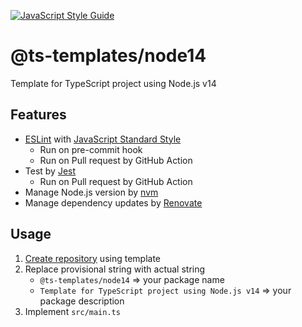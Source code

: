 [![JavaScript Style Guide](https://img.shields.io/badge/code_style-standard-brightgreen.svg)](https://standardjs.com)

# @ts-templates/node14

Template for TypeScript project using Node.js v14

## Features

- [ESLint](https://eslint.org/) with [JavaScript Standard Style](https://standardjs.com/)
  - Run on pre-commit hook
  - Run on Pull request by GitHub Action
- Test by [Jest](https://jestjs.io/)
  - Run on Pull request by GitHub Action
- Manage Node.js version by [nvm](https://github.com/nvm-sh/nvm)
- Manage dependency updates by [Renovate](https://renovatebot.com/)

## Usage

1. [Create repository](https://github.com/ts-templates/node14/generate) using template
2. Replace provisional string with actual string
    - `@ts-templates/node14` => your package name
    - `Template for TypeScript project using Node.js v14` => your package description
3. Implement `src/main.ts`
